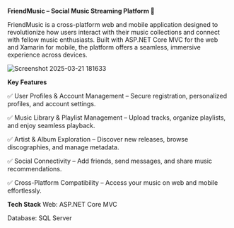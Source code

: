**FriendMusic – Social Music Streaming Platform 🎵**

FriendMusic is a cross-platform web and mobile application designed to revolutionize how users interact with their music collections and connect with fellow music enthusiasts. Built with ASP.NET Core MVC for the web and Xamarin for mobile, the platform offers a seamless, immersive experience across devices.

![Screenshot 2025-03-21 181633](https://github.com/user-attachments/assets/a9e677ec-b373-49f7-95a7-ab42be7a93ff)


**Key Features**

✅ User Profiles & Account Management – Secure registration, personalized profiles, and account settings.

✅ Music Library & Playlist Management – Upload tracks, organize playlists, and enjoy seamless playback.

✅ Artist & Album Exploration – Discover new releases, browse discographies, and manage metadata.

✅ Social Connectivity – Add friends, send messages, and share music recommendations.

✅ Cross-Platform Compatibility – Access your music on web and mobile effortlessly.


**Tech Stack**
Web: ASP.NET Core MVC

Database: SQL Server
